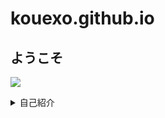 # kouexo.github.io
## ようこそ
![](/assets/images/chameleon.png)
<details><summary>自己紹介</summary>

<p> <em>名前</em> <br>  
Kou
<p>主な使用言語 <br>  
Python
<p>使ったことがあるプログラミング言語 <br>
C,C++,PHP, (HTML/CSS) ※ほぼ忘れました
